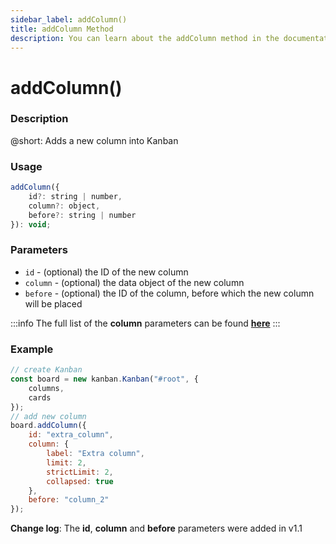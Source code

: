 ```yaml
---
sidebar_label: addColumn()
title: addColumn Method
description: You can learn about the addColumn method in the documentation of the DHTMLX JavaScript Kanban library. Browse developer guides and API reference, try out code examples and live demos, and download a free 30-day evaluation version of DHTMLX Kanban.
---
```


# addColumn()

### Description

@short: Adds a new column into Kanban

### Usage

~~~jsx {}
addColumn({
	id?: string | number,
	column?: object,
	before?: string | number
}): void;
~~~

### Parameters

- `id` - (optional) the ID of the new column
- `column` - (optional) the data object of the new column 
- `before` - (optional) the ID of the column, before which the new column will be placed 

:::info
The full list of the **column** parameters can be found [**here**](api/config/js_kanban_columns_config.md)
:::

### Example

~~~jsx {7-16}
// create Kanban
const board = new kanban.Kanban("#root", {
	columns,
	cards
});
// add new column
board.addColumn({
	id: "extra_column",
	column: {
		label: "Extra column",
		limit: 2,
		strictLimit: 2,
		collapsed: true
	},
	before: "column_2"
});
~~~

**Change log**: The **id**, **column** and **before** parameters were added in v1.1